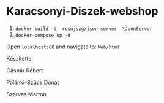 # Karacsonyi-Diszek-webshop
 
1. `docker build -t  rcsnjszg/json-server .\JsonServer`
2. `docker-compose up -d`

Open `localhost:80` and navigate to: `Web/html`

Készitette:

Gáspár Róbert 

Palánki-Szűcs Donát

Szarvas Marton